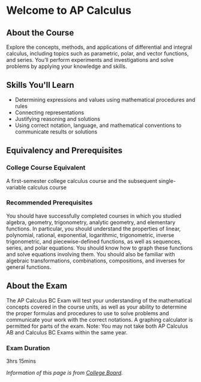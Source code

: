 # Welcome to AP Calculus



## About the Course

Explore the concepts, methods, and applications of differential and integral calculus, including topics such as parametric, polar, and vector functions, and series. You’ll perform experiments and investigations and solve problems by applying your knowledge and skills.



## Skills You'll Learn

- Determining expressions and values using mathematical procedures and rules
- Connecting representations
- Justifying reasoning and solutions
- Using correct notation, language, and mathematical conventions to communicate results or solutions

## Equivalency and Prerequisites

### College Course Equivalent

A first-semester college calculus course and the subsequent single-variable calculus course

### Recommended Prerequisites

You should have successfully completed courses in which you studied algebra, geometry, trigonometry, analytic geometry, and elementary functions. In particular, you should understand the properties of linear, polynomial, rational, exponential, logarithmic, trigonometric, inverse trigonometric, and piecewise-defined functions, as well as sequences, series, and polar equations. You should know how to graph these functions and solve equations involving them. You should also be familiar with algebraic transformations, combinations, compositions, and inverses for general functions.



## About the Exam

The AP Calculus BC Exam will test your understanding of the mathematical concepts covered in the course units, as well as your ability to determine the proper formulas and procedures to use to solve problems and communicate your work with the correct notations. A graphing calculator is permitted for parts of the exam. Note: You may not take both AP Calculus AB and Calculus BC Exams within the same year.

### Exam Duration
3hrs 15mins



<p>

*Information of this page is from [College Board](https://apstudents.collegeboard.org/courses/ap-calculus-bc).*